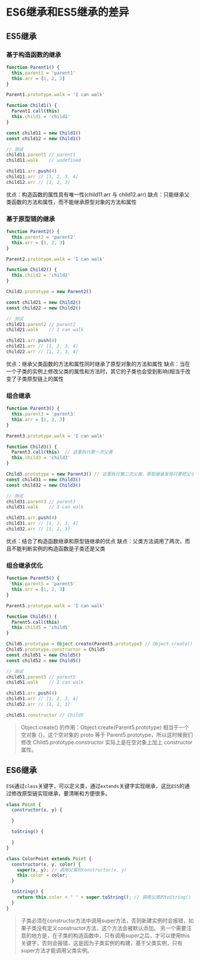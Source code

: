 # ES6继承和ES5继承的差异

## ES5继承

### 基于构造函数的继承

```javascript
function Parent1() {
  this.parent1 = 'parent1'
  this.arr = [1, 2, 3]
}

Parent1.prototype.walk = 'I can walk'

function Child1() {
  Parent1.call(this)
  this.child1 = 'child1'
}

const child11 = new Child1()
const child12 = new Child1()

// 测试
child11.parent1 // parent1
child11.walk    // undefined

child11.arr.push(4)
child11.arr // [1, 2, 3, 4]
child12.arr // [1, 2, 3]
```

优点：构造函数的属性具有唯一性(child11.arr 与 child12.arr)
缺点：只能继承父类函数的方法和属性，而不能继承原型对象的方法和属性

### 基于原型链的继承

```javascript
function Parent2() {
  this.parent2 = 'parent2'
  this.arr = [1, 2, 3]
}

Parent2.prototype.walk = 'I can walk'

function Child2() {
  this.child2 = 'child2'
}

Child2.prototype = new Parent2()

const child21 = new Child2()
const child22 = new Child2()

// 测试
child21.parent2 // parent2
child21.walk    // I can walk

child21.arr.push(4)
child21.arr // [1, 2, 3, 4]
child22.arr // [1, 2, 3, 4]
```

优点：继承父类函数的方法和属性同时继承了原型对象的方法和属性
缺点：当在一个子类的实例上修改父类的属性和方法时，其它的子类也会受到影响(相当于改变了子类原型链上的属性

### 组合继承

```javascript
function Parent3() {
  this.parent3 = 'parent3'
  this.arr = [1, 2, 3]
}

Parent3.prototype.walk = 'I can walk'

function Child3() {
  Parent3.call(this)  // 这里执行第一次父类
  this.child3 = 'child3'
}

Child3.prototype = new Parent3() // 这里执行第二次父类，原型继承发现只要把父子的原型对象绑定起来就好，可以写成 Child3.prototype = new Parent3()>__proto__ 也正常
const child31 = new Child3()
const child32 = new Child3()

// 测试
child31.parent3 // parent3
child31.walk    // I can walk

child31.arr.push(4)
child31.arr // [1, 2, 3, 4]
child32.arr // [1, 2, 3]
```

优点：结合了构造函数继承和原型链继承的优点
缺点：父类方法调用了两次，而且不能判断实例的构造函数是子类还是父类

### 组合继承优化  

```javascript
function Parent5() {
  this.parent5 = 'parent5'
  this.arr = [1, 2, 3]
}

Parent5.prototype.walk = 'I can walk'

function Child5() {
  Parent5.call(this)
  this.child5 = 'child5'
}

Child5.prototype = Object.create(Parent5.prototype) // Object.create() 创建了一个中间对象，起到隔离子类和父类的作用。
Child5.prototype.constructor = Child5
const child51 = new Child5()
const child52 = new Child5()

// 测试
child51.parent5 // parent5
child51.walk    // I can walk

child51.arr.push(4)
child51.arr // [1, 2, 3, 4]
child52.arr // [1, 2, 3]

child51.constructor // Child5
```

> Object.create() 的作用：Object.create(Parent5.prototype) 相当于一个空对象 {}，这个空对象的 proto 等于 Parent5.prototype，所以这时候我们修改 Child5.prototype.constructor 实际上是在空对象上加上 constructor 属性。

## ES6继承

`ES6`通过`class`关键字，可以定义类，通过`extends`关键字实现继承，这比`ES5`的通过修改原型链实现继承，要清晰和方便很多。

```javascript
class Point {
  constructor(x, y) {

  }

  toString() {

  }
}

class ColorPoint extends Point {
  constructor(x, y, color) {
    super(x, y); // 调用父类的constructor(x, y)
    this.color = color;
  }

  toString() {
    return this.color + ' ' + super.toString(); // 调用父类的toString()
  }
}
```
> 子类必须在constructor方法中调用super方法，否则新建实例时会报错，如果子类没有定义constructor方法，这个方法会被默认添加。
另一个需要注意的地方是，在子类的构造函数中，只有调用super之后，才可以使用this关键字，否则会报错，这是因为子类实例的构建，基于父类实例，只有super方法才能调用父类实例。

